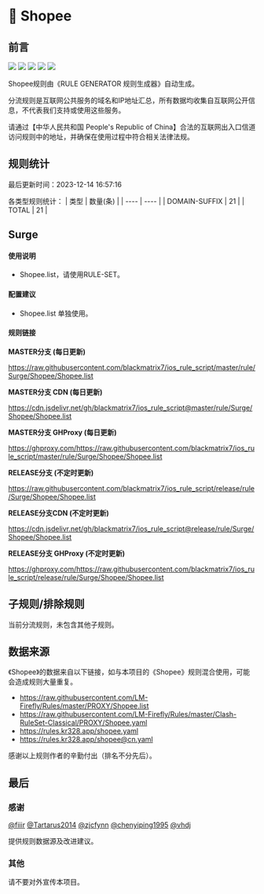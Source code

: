 # 🧸 Shopee

## 前言

![](https://shields.io/badge/-移除重复规则-ff69b4) ![](https://shields.io/badge/-DOMAIN与DOMAIN--SUFFIX合并-green) ![](https://shields.io/badge/-DOMAIN--SUFFIX间合并-critical) ![](https://shields.io/badge/-DOMAIN--SUFFIX与DOMAIN--KEYWORD合并-blue) ![](https://shields.io/badge/-IP--CIDR(6)合并-blueviolet) 

Shopee规则由《RULE GENERATOR 规则生成器》自动生成。

分流规则是互联网公共服务的域名和IP地址汇总，所有数据均收集自互联网公开信息，不代表我们支持或使用这些服务。

请通过【中华人民共和国 People's Republic of China】合法的互联网出入口信道访问规则中的地址，并确保在使用过程中符合相关法律法规。

## 规则统计

最后更新时间：2023-12-14 16:57:16

各类型规则统计：
| 类型 | 数量(条)  | 
| ---- | ----  |
| DOMAIN-SUFFIX | 21  | 
| TOTAL | 21  | 


## Surge 

#### 使用说明
- Shopee.list，请使用RULE-SET。

#### 配置建议
- Shopee.list 单独使用。

#### 规则链接
**MASTER分支 (每日更新)**

https://raw.githubusercontent.com/blackmatrix7/ios_rule_script/master/rule/Surge/Shopee/Shopee.list

**MASTER分支 CDN (每日更新)**

https://cdn.jsdelivr.net/gh/blackmatrix7/ios_rule_script@master/rule/Surge/Shopee/Shopee.list

**MASTER分支 GHProxy (每日更新)**

https://ghproxy.com/https://raw.githubusercontent.com/blackmatrix7/ios_rule_script/master/rule/Surge/Shopee/Shopee.list

**RELEASE分支 (不定时更新)**

https://raw.githubusercontent.com/blackmatrix7/ios_rule_script/release/rule/Surge/Shopee/Shopee.list

**RELEASE分支CDN (不定时更新)**

https://cdn.jsdelivr.net/gh/blackmatrix7/ios_rule_script@release/rule/Surge/Shopee/Shopee.list

**RELEASE分支 GHProxy (不定时更新)**

https://ghproxy.com/https://raw.githubusercontent.com/blackmatrix7/ios_rule_script/release/rule/Surge/Shopee/Shopee.list

## 子规则/排除规则


当前分流规则，未包含其他子规则。

## 数据来源

《Shopee》的数据来自以下链接，如与本项目的《Shopee》规则混合使用，可能会造成规则大量重复。

- https://raw.githubusercontent.com/LM-Firefly/Rules/master/PROXY/Shopee.list
- https://raw.githubusercontent.com/LM-Firefly/Rules/master/Clash-RuleSet-Classical/PROXY/Shopee.yaml
- https://rules.kr328.app/shopee.yaml
- https://rules.kr328.app/shopee@cn.yaml


感谢以上规则作者的辛勤付出（排名不分先后）。

## 最后

### 感谢

[@fiiir](https://github.com/fiiir) [@Tartarus2014](https://github.com/Tartarus2014) [@zjcfynn](https://github.com/zjcfynn) [@chenyiping1995](https://github.com/chenyiping1995) [@vhdj](https://github.com/vhdj)

提供规则数据源及改进建议。

### 其他

请不要对外宣传本项目。
